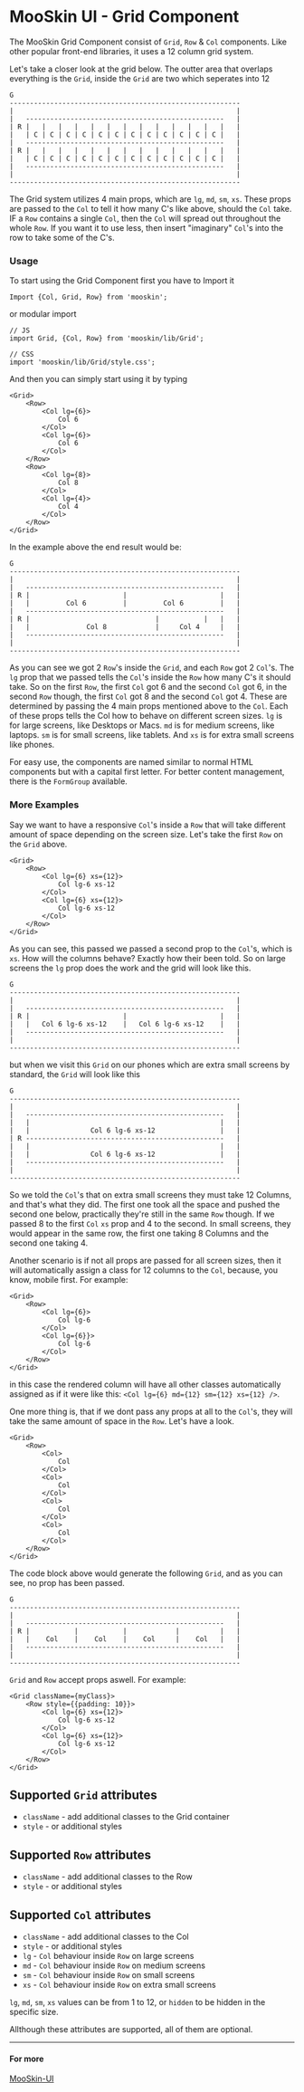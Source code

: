 # MooSkin UI - Grid Component

The MooSkin Grid Component consist of `Grid`, `Row` & `Col` components. Like other popular front-end libraries, it uses a 12 column grid system. 

Let's take a closer look at the grid below. The outter area that overlaps everything is the `Grid`, inside the `Grid` are two <Rows> which seperates into 12 <Cols>

```
G
---------------------------------------------------------
|                                                       |
|   -------------------------------------------------   |
| R |   |   |   |   |   |   |   |   |   |   |   |   |   |
|   | C | C | C | C | C | C | C | C | C | C | C | C |   |
|   -------------------------------------------------   |
| R |   |   |   |   |   |   |   |   |   |   |   |   |   |
|   | C | C | C | C | C | C | C | C | C | C | C | C |   |
|   -------------------------------------------------   |
|                                                       |
---------------------------------------------------------
```

The Grid system utilizes 4 main props, which are `lg`, `md`, `sm`, `xs`. These props are passed to the `Col` to tell it how many C's like above, should the `Col` take. IF a `Row` contains a single `Col`, then the `Col` will spread out throughout the whole `Row`. If you want it to use less, then insert "imaginary" `Col`'s into the row to take some of the C's.

### Usage

To start using the Grid Component first you have to Import it

```
Import {Col, Grid, Row} from 'mooskin';
```
or modular import
```
// JS
import Grid, {Col, Row} from 'mooskin/lib/Grid';

// CSS
import 'mooskin/lib/Grid/style.css';
```

And then you can simply start using it by typing

```
<Grid>
    <Row>
        <Col lg={6}>
            Col 6
        </Col>
        <Col lg={6}>
            Col 6
        </Col>
    </Row>
    <Row>
        <Col lg={8}>
            Col 8
        </Col>
        <Col lg={4}>
            Col 4
        </Col>
    </Row>
</Grid>
```

In the example above the end result would be:

```
G
---------------------------------------------------------
|                                                       |
|   -------------------------------------------------   |
| R |                       |                       |   |
|   |         Col 6         |         Col 6         |   |
|   -------------------------------------------------   |
| R |                               |           |   |   |
|   |              Col 8            |     Col 4     |   |
|   -------------------------------------------------   |
|                                                       |
---------------------------------------------------------
```

As you can see we got 2 `Row`'s inside the `Grid`, and each `Row` got 2 `Col`'s. The `lg` prop that we passed tells the `Col`'s inside the `Row` how many C's it should take. So on the first `Row`, the first `Col` got 6 and the second `Col` got 6, in the second `Row` though, the first `Col` got 8 and the second `Col` got 4. These are determined by passing the 4 main props mentioned above to the `Col`. Each of these props tells the Col how to behave on different screen sizes. `lg` is for large screens, like Desktops or Macs. `md` is for medium screens, like laptops. `sm` is for small screens, like tablets. And `xs` is for extra small screens like phones.

For easy use, the components are named similar to normal HTML components but with a capital first letter.
For better content management, there is the `FormGroup` available.


### More Examples

Say we want to have a responsive `Col`'s inside a `Row` that will take different amount of space depending on the screen size. Let's take the first `Row` on the `Grid` above.

```
<Grid>
    <Row>
        <Col lg={6} xs={12}>
            Col lg-6 xs-12
        </Col>
        <Col lg={6} xs={12}>
            Col lg-6 xs-12
        </Col>
    </Row>
</Grid>
```

As you can see, this passed we passed a second prop to the `Col`'s, which is `xs`. How will the columns behave? Exactly how their been told. So on large screens the `lg` prop does the work and the grid will look like this.

```
G
---------------------------------------------------------
|                                                       |
|   -------------------------------------------------   |
| R |                       |                       |   |
|   |   Col 6 lg-6 xs-12    |   Col 6 lg-6 xs-12    |   |
|   -------------------------------------------------   |
|                                                       |
---------------------------------------------------------
```

but when we visit this `Grid` on our phones which are extra small screens by standard, the `Grid` will look like this

```
G
---------------------------------------------------------
|                                                       |
|   -------------------------------------------------   |
|   |                                               |   |
|   |               Col 6 lg-6 xs-12                |   |
| R -------------------------------------------------   |
|   |                                               |   |
|   |               Col 6 lg-6 xs-12                |   |
|   -------------------------------------------------   |
|                                                       |
---------------------------------------------------------
```

So we told the `Col`'s that on extra small screens they must take 12 Columns, and that's what they did. The first one took all the space and pushed the second one below, practically they're still in the same `Row` though. If we passed 8 to the first `Col` `xs` prop and 4 to the second. In small screens, they would appear in the same row, the first one taking 8 Columns and the second one taking 4.

Another scenario is if not all props are passed for all screen sizes, then it will automatically assign a class for 12 columns to the `Col`, because, you know, mobile first. For example:

```
<Grid>
    <Row>
        <Col lg={6}>
            Col lg-6
        </Col>
        <Col lg={6}}>
            Col lg-6
        </Col>
    </Row>
</Grid>
```
in this case the rendered column will have all other classes automatically assigned as if it were like this: `<Col lg={6} md={12} sm={12} xs={12} />`.

One more thing is, that if we dont pass any props at all to the `Col`'s, they will take the same amount of space in the `Row`. Let's have a look.

```
<Grid>
    <Row>
        <Col>
            Col
        </Col>
        <Col>
            Col
        </Col>
        <Col>
            Col
        </Col>
        <Col>
            Col
        </Col>
    </Row>
</Grid>
```

The code block above would generate the following `Grid`, and as you can see, no prop has been passed.

```
G
---------------------------------------------------------
|                                                       |
|   -------------------------------------------------   |
| R |           |           |            |          |   |
|   |    Col    |    Col    |    Col     |    Col   |   |
|   -------------------------------------------------   |
|                                                       |
---------------------------------------------------------
```


`Grid` and `Row` accept props aswell. For example:

```
<Grid className={myClass}>
    <Row style={{padding: 10}}>
        <Col lg={6} xs={12}>
            Col lg-6 xs-12
        </Col>
        <Col lg={6} xs={12}>
            Col lg-6 xs-12
        </Col>
    </Row>
</Grid>
```

<div class="playground-doc">

## Supported `Grid` attributes

* `className` - add additional classes to the Grid container
* `style` - or additional styles

## Supported `Row` attributes

* `className` - add additional classes to the Row
* `style` - or additional styles

## Supported `Col` attributes

* `className` - add additional classes to the Col
* `style` - or additional styles
* `lg` - `Col` behaviour inside `Row` on large screens
* `md` - `Col` behaviour inside `Row` on medium screens
* `sm` - `Col` behaviour inside `Row` on small screens
* `xs` - `Col` behaviour inside `Row` on extra small screens

`lg`, `md`, `sm`, `xs` values can be from 1 to 12, or `hidden` to be hidden in the specific size.

</div>

Allthough these attributes are supported, all of them are optional.

___

#### For more

[MooSkin-UI](https://github.com/moosend/mooskin-ui)